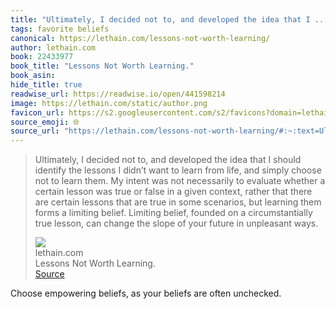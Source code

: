 ```yaml
---
title: "Ultimately, I decided not to, and developed the idea that I ..."
tags: favorite beliefs
canonical: https://lethain.com/lessons-not-worth-learning/
author: lethain.com
book: 22433977
book_title: "Lessons Not Worth Learning."
book_asin: 
hide_title: true
readwise_url: https://readwise.io/open/441598214
image: https://lethain.com/static/author.png
favicon_url: https://s2.googleusercontent.com/s2/favicons?domain=lethain.com
source_emoji: 🌐
source_url: "https://lethain.com/lessons-not-worth-learning/#:~:text=Ultimately%2C%20I%20decided,in%20unpleasant%20ways."
---
```


> Ultimately, I decided not to, and developed the idea that I should identify the lessons I didn’t want to learn from life, and simply choose not to learn them. My intent was not necessarily to evaluate whether a certain lesson was true or false in a given context, rather that there are certain lessons that are true in some scenarios, but learning them forms a limiting belief. Limiting belief, founded on a circumstantially true lesson, can change the slope of your future in unpleasant ways.
> <div class="quoteback-footer"><div class="quoteback-avatar"><img class="mini-favicon" src="https://s2.googleusercontent.com/s2/favicons?domain=lethain.com"></div><div class="quoteback-metadata"><div class="metadata-inner"><span style="display:none">FROM:</span><div aria-label="lethain.com" class="quoteback-author"> lethain.com</div><div aria-label="Lessons Not Worth Learning." class="quoteback-title"> Lessons Not Worth Learning.</div></div></div><div class="quoteback-backlink"><a target="_blank" aria-label="go to the full text of this quotation" rel="noopener" href="https://lethain.com/lessons-not-worth-learning/#:~:text=Ultimately%2C%20I%20decided,in%20unpleasant%20ways." class="quoteback-arrow"> Source</a></div></div>

Choose empowering beliefs, as your beliefs are often unchecked.